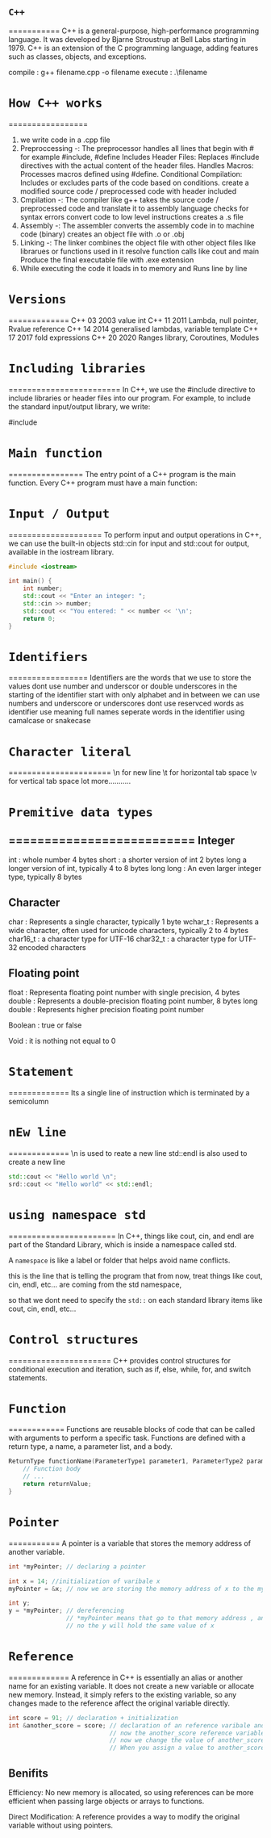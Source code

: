 ## `C++` ##
===========
C++ is a general-purpose, high-performance programming language. It was developed by Bjarne Stroustrup at Bell Labs starting in 1979. C++ is an extension of the C programming language, adding features such as classes, objects, and exceptions.

compile : g++ filename.cpp -o filename
execute : .\filename

<!-- 00:00:00 - 00:02:05  - Intro
00:02:05 - 00:05:07  - Welcome to C++ course
00:05:07 - 00:12:09  - Prerequisite and tools
00:12:09 - 00:21:59  - Understand the entry Point
00:21:59 - 00:29:17  - Compare the 2 Hello World
00:29:17 - 00:35:51  - Version history and official docs
00:35:51 - 00:44:31  - Return type and comments
00:44:31 - 00:50:57  - Redefine program in C++
00:50:57 - 00:55:22  - What is namespace in C++
00:55:22 - 01:00:18  - First iteration of program
01:00:18 - 01:08:10  - Can I name that
01:08:10 - 01:17:32  - Get the colour and assignment
01:17:32 - 01:28:13  - Your first intro to pointers
01:28:13 - 01:34:38  - Reference is the actual tough thing in C++
01:34:38 - 01:46:04  - C++ arrays are different with pointers
01:46:04 - 01:57:27  - A formal intro to integers
01:57:27 - 02:09:46  - Conditional and ternary
02:09:46 - 02:17:36  - Conditional as switch
02:17:36 - 02:32:46  - While and do-while loop
02:32:46 - 02:44:10  - For and range-based loop
02:44:10 - 02:58:04  - Loop with pointers and shortcuts
02:58:04 - 03:06:35  - Always use float with caution
03:06:35 - 03:17:00  - Why always divide by zero with try-catch
03:17:00 - 03:25:10  - Sneak peek to functions in C++
03:25:10 - 03:39:36  - Linkers qualifiers prefix and postfix
03:39:36 - 03:46:40  - Basics of operations
03:46:40 - 03:54:19  - Logical AND, OR, and NOT
03:54:19 - 04:01:18  - Bitwise operation in C++
04:01:18 - 04:09:49  - Memory leak in C++
04:09:49 - 04:21:36  - Get started with structs in C++
04:21:36 - 04:28:39  - Enums and preprocessors
04:28:39 - 04:36:17  - A challenge to strongly typed language
04:36:17 - 04:51:43  - Heap and stack memory
04:51:43 - 05:06:28  - Detailed intro to functions
05:06:28 - 05:17:18  - How to create header file in C++
05:17:18 - 05:21:39  - Your first intro to templates
05:21:39 - 05:28:39  - What are functional pointers
05:28:39 - 05:34:36  - nullptr saves the day
05:34:36 - 05:44:09  - Factorial and recursion are close friends
05:44:09 - 05:58:52  - Let's talk about MACROS
05:58:52 - 06:08:59  - Variadic templates and recursion
06:08:59 - 06:16:07  - A design example
06:16:07 - 06:23:52  - Get started with classes and objects
06:23:52 - 06:33:21  - Getters and setters for a data member
06:33:21 - 06:41:43  - Method separation and const-qualified methods
06:41:43 - 07:07:49  - Constructor, destructor, and rule of 3
07:07:49 - 07:10:28  - Disable the constructor
07:10:28 - 07:25:35  - THIS is not easy in C++
07:25:35 - 07:31:27  - Inheritance in my favorite
07:31:27 - 07:45:01  - Base class, derived class, and overriding
07:45:01 - 07:49:29  - Friend keyword comes with caution
07:49:29 - 07:52:34  - Multiple inheritance
07:52:34 - 07:59:35  - Polymorphism and virtual
07:59:35 - 08:04:10  - What are smart pointers
08:04:10 - 08:13:06  - Unique pointers and issues
08:13:06 - 08:16:54  - Shared pointers in smart pointers
08:16:54 - 08:20:24  - Weak pointers in smart pointers
08:20:24 - 08:32:48  - Move semantics, Lvalue, and Rvalue
08:32:48 - 08:48:13  - Vectors - Dynamic array
08:48:13 - 08:56:49  - Lambda - a small hello
08:56:49 - 09:04:47  - Create, rename, and delete files
09:04:47 - 09:13:39  - Reading and writing into files and MODES
09:13:39 - 09:23:30  - Introduction to STL
09:23:30 - 09:31:07  - Main components in STL
09:31:07 - 09:38:02  - Functions in STL
09:38:02 - 09:46:05  - Sort algorithm in STL
09:46:05 - 09:50:23  - Search algorithm in STL
09:50:23 - 09:57:01  - Partition and stable partition in STL
09:57:01 - 10:06:18  - Revisiting vectors in STL
10:06:18 - 10:24:25  - List in STL
10:24:25 - End of List -->

# `How C++ works`
=================
1. we write code in a .cpp file
2. Preproccessing -: The preprocessor handles all lines that begin  with # for example #include, #define
    Includes Header Files: Replaces #include directives with the actual content of the header files.
    Handles Macros: Processes macros defined using #define.
    Conditional Compilation: Includes or excludes parts of the code based on conditions.
    create a modified source code / preprocessed code with header included
3. Cmpilation -: The compiler like g++ takes the source code / preprocessed code and translate it to assembly language
    checks for syntax errors
    convert code to low level instructions
    creates a .s file
4. Assembly -: The assembler converts the assembly code in to machine code (binary)
    creates an object file with .o or .obj
4. Linking -: The linker combines the object file with other object files like librarues or functions used in <iostream>
    it resolve function calls like cout and main
    Produce the final executable file with .exe extension
5. While executing the code it loads in to memory and Runs line by line

# `Versions`
=============
C++ 03 2003 value int
C++ 11 2011 Lambda, null pointer, Rvalue reference
C++ 14 2014 generalised lambdas, variable template
C++ 17 2017 fold expressions
C++ 20 2020 Ranges library, Coroutines, Modules

# `Including libraries`
========================
In C++, we use the #include directive to include libraries or header files into our program. For example, to include the standard input/output library, we write:

#include <iostream>

# `Main function`
================
The entry point of a C++ program is the main function. Every C++ program must have a main function:

# `Input / Output`
====================
To perform input and output operations in C++, we can use the built-in objects std::cin for input and std::cout for output, available in the iostream library.

```cpp
#include <iostream>

int main() {
    int number;
    std::cout << "Enter an integer: ";
    std::cin >> number;
    std::cout << "You entered: " << number << '\n';
    return 0;
}
```

# `Identifiers`
=================
Identifiers are the words that we use to store the values
dont use number and underscor or double underscores in the starting of the identifier
start with only alphabet and in between we can use numbers and underscore or underscores
dont use reservced words as identifier
use meaning full names
seperate words in the identifier using camalcase or snakecase

# `Character literal`
======================
\n for new line
\t for horizontal tab space
\v for vertical tab space
lot more...........

# `Premitive data types`
==========================
Integer
-------
int : whole number 4 bytes
short : a shorter version of int 2 bytes
long a longer version of int, typically 4 to 8 bytes
long long : An even larger integer type,  typically 8 bytes

Character
---------
char : Represents a single character, typically 1 byte
wchar_t : Represents a wide character, often used for unicode characters, typically 2 to 4 bytes
char16_t : a character type for UTF-16
char32_t : a character type for UTF-32 encoded characters

Floating point
---------------
float : Representa floating point number with single precision, 4 bytes
double : Represents a double-precision floating point number, 8 bytes
long double : Represents higher precision floating point number

Boolean : true or false

Void : it is nothing not equal to 0

# `Statement`
=============
Its a single line of instruction which is terminated by a semicolumn

# `nEw line`
=============
\n is used to reate a new line
std::endl is also used to create a new line

```cpp
std::cout << "Hello world \n";
srd::cout << "Hello world" << std::endl; 
```

# `using namespace std`
=======================
In C++, things like cout, cin, and endl are part of the Standard Library, which is inside a namespace called std.

A `namespace` is like a label or folder that helps avoid name conflicts.

this is the line that is telling the program that from now, treat things like cout, cin, endl, etc... are coming from  the std namespace,

so that we dont need to specify the `std::` on each standard library items like cout, cin, endl, etc...

# `Control structures`
======================
C++ provides control structures for conditional execution and iteration, such as if, else, while, for, and switch statements.

# `Function`
============
Functions are reusable blocks of code that can be called with arguments to perform a specific task. Functions are defined with a return type, a name, a parameter list, and a body.

```cpp
ReturnType functionName(ParameterType1 parameter1, ParameterType2 parameter2) {
    // Function body
    // ...
    return returnValue;
}
```

# `Pointer`
===========
A pointer is a variable that stores the memory address of another variable.

```cpp
int *myPointer; // declaring a pointer

int x = 14; //initialization of varibale x
myPointer = &x; // now we are storing the memory address of x to the myPointer

int y;
y = *myPointer; // dereferencing
                // *myPointer means that go to that memory address , and get the value stored in that memory address
                // no the y will hold the same value of x
```

# `Reference`
=============
A reference in C++ is essentially an alias or another name for an existing variable. It does not create a new variable or allocate new memory. Instead, it simply refers to the existing variable, so any changes made to the reference affect the original variable directly.

```cpp
int score = 91; // declaration + initialization
int &another_score = score; // declaration of an reference varibale another_score and assigning the value of score
                            // now the another_score reference variable will also point to the memory location of the score
                            // now we change the value of another_score or score it will effect both another_score and score
                            // When you assign a value to another_score, it is actually modifying the value stored at the memory location of score. and viceverca
```

Benifits
---------
Efficiency: No new memory is allocated, so using references can be more efficient when passing large objects or arrays to functions.

Direct Modification: A reference provides a way to modify the original variable without using pointers.